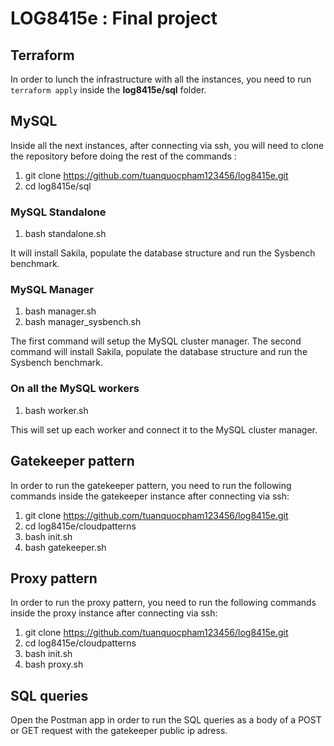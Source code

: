 # LOG8415e : Final project

## Terraform
In order to lunch the infrastructure with all the instances, you need to run ```terraform apply``` inside the **log8415e/sql** folder.

## MySQL
Inside all the next instances, after connecting via ssh, you will need to clone the repository before doing the rest of the commands :
1. git clone https://github.com/tuanquocpham123456/log8415e.git
2. cd log8415e/sql

### MySQL Standalone
1. bash standalone.sh

It will install Sakila, populate the database structure and run the Sysbench benchmark.
### MySQL Manager
1. bash manager.sh
2. bash manager_sysbench.sh

The first command will setup the MySQL cluster manager.
The second command will install Sakila, populate the database structure and run the Sysbench benchmark.

### On all the MySQL workers
1. bash worker.sh

This will set up each worker and connect it to the MySQL cluster manager.

## Gatekeeper pattern
In order to run the gatekeeper pattern, you need to run the following commands inside the gatekeeper instance after connecting via ssh:
1. git clone https://github.com/tuanquocpham123456/log8415e.git
2. cd log8415e/cloudpatterns
3. bash init.sh
4. bash gatekeeper.sh

## Proxy pattern
In order to run the proxy pattern, you need to run the following commands inside the proxy instance after connecting via ssh:
1. git clone https://github.com/tuanquocpham123456/log8415e.git
2. cd log8415e/cloudpatterns
3. bash init.sh
4. bash proxy.sh

## SQL queries
Open the Postman app in order to run the SQL queries as a body of a POST or GET request with the gatekeeper public ip adress.